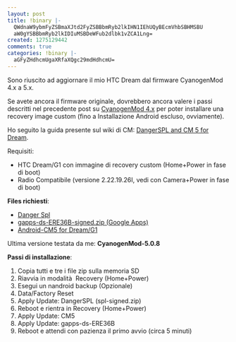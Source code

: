 ```yaml
---
layout: post
title: !binary |-
  QWdnaW9ybmFyZSBmaXJtd2FyZSBBbmRyb2lkIHN1IEhUQyBEcmVhbSBHMSBU
  aW0gYSBBbmRyb2lkIDIuMSBDeWFub2dlbk1vZCA1Lng=
created: 1275129442
comments: true
categories: !binary |-
  aGFyZHdhcmUgaXRfaXQgc29mdHdhcmU=
---
```

Sono riuscito ad aggiornare il mio HTC Dream dal firmware CyanogenMod 4.x a 5.x.

Se avete ancora il firmware originale, dovrebbero ancora valere i passi descritti nel precedente post su <a href="/?p=539">CyanogenMod 4.x</a> per poter installare una recovery image custom (fino a Installazione Android escluso, ovviamente).

Ho seguito la guida presente sul wiki di CM: <a href="http://wiki.cyanogenmod.com/index.php/DangerSPL_and_CM_5_for_Dream">DangerSPL and CM 5 for Dream</a>.

Requisiti:
* HTC Dream/G1 con immagine di recovery custom (Home+Power in fase di boot)
* Radio Compatibile (versione 2.22.19.26I, vedi con Camera+Power in fase di boot)
<!--break-->
<strong>Files richiesti</strong>:
* <a href="http://sapphire-port-dream.googlecode.com/files/spl-signed.zip">Danger Spl</a>
* <a href="http://kanged.net/mirror/download.php?file=gapps-ds-ERE36B-signed.zip">gapps-ds-ERE36B-signed.zip (Google Apps)</a>
* <a href="http://wiki.cyanogenmod.com/index.php/Latest_version#Current_Stable_Version_2">Android-CM5 for Dream/G1</a>

Ultima versione testata da me: <strong>CyanogenMod-5.0.8</strong>

<strong>Passi di installazione</strong>:
<ol>
<li>Copia tutti e tre i file zip sulla memoria SD</li>
<li>Riavvia in modalità  Recovery (Home+Power)</li>
<li>Esegui un nandroid backup (Opzionale)</li>
<li>Data/Factory Reset</li>
<li>Apply Update: DangerSPL (spl-signed.zip)</li>
<li>Reboot e rientra in Recovery (Home+Power)</li>
<li>Apply Update: CM5</li>
<li>Apply Update: gapps-ds-ERE36B</li>
<li>Reboot e attendi con pazienza il primo avvio (circa 5 minuti)</li>
</ol>
